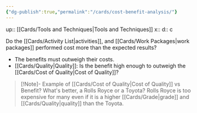 ```yaml
---
{"dg-publish":true,"permalink":"/cards/cost-benefit-analysis/"}
---
```


up:: [[Cards/Tools and Techniques\|Tools and Techniques]] 
x:: 
d:: c

Do the [[Cards/Activity List\|activities]], and [[Cards/Work Packages\|work packages]] performed cost more than the expected results? 
- The benefits must outweigh their costs.
- [[Cards/Quality\|Quality]]: Is the benefit high enough to outweigh the [[Cards/Cost of Quality\|Cost of Quality]]? 

> [!Note]- Example of [[Cards/Cost of Quality\|Cost of Quality]] vs Benefit? 
> What's better, a Rolls Royce or a Toyota?  Rolls Royce is too expensive for many even if it is a higher [[Cards/Grade\|grade]] and [[Cards/Quality\|quality]] than the Toyota.

